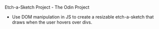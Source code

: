 Etch-a-Sketch Project - The Odin Project
- Use DOM manipulation in JS to create a resizable etch-a-sketch that draws when the user hovers over divs.